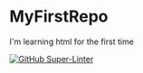 # MyFirstRepo
I'm learning html for the first time

[![GitHub Super-Linter](https://github.com/<Jacob-Galan>/<MyFirstRepo>/workflows/Lint%20Code%20Base/badge.svg)](https://github.com/marketplace/actions/super-linter)
